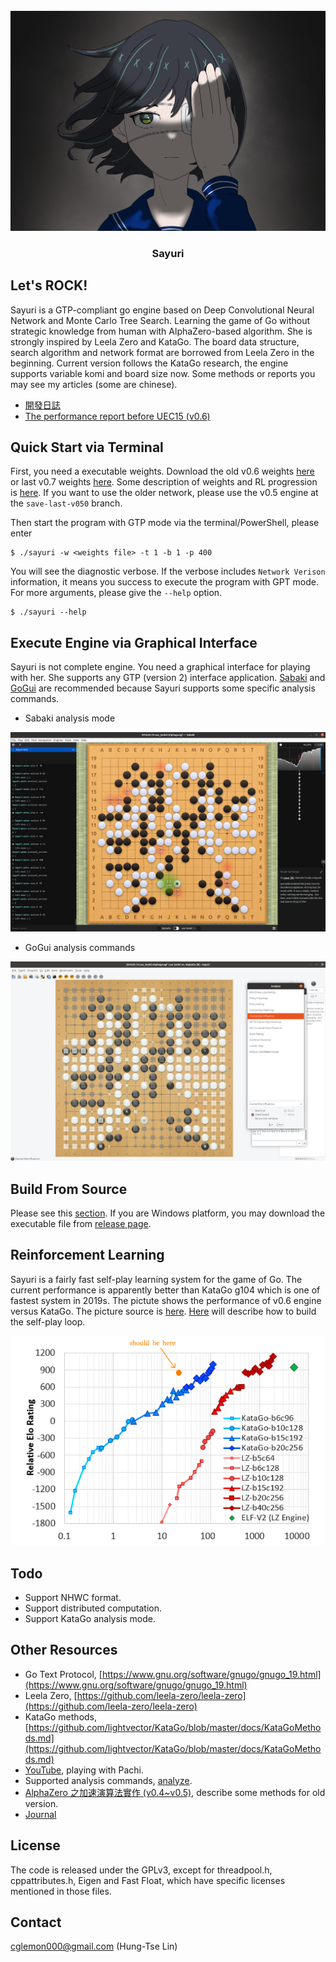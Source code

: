 
<div id="sayuri-art" align="center">
    <br/>
    <img src="./img/sayuri-art.PNG" alt="Sayuri Art" width="768"/>
    <h3>Sayuri</h3>
</div>

## Let's ROCK!

Sayuri is a GTP-compliant go engine based on Deep Convolutional Neural Network and Monte Carlo Tree Search. Learning the game of Go without strategic knowledge from human with AlphaZero-based algorithm. She is strongly inspired by Leela Zero and KataGo. The board data structure, search algorithm and network format are borrowed from Leela Zero in the beginning. Current version follows the KataGo research, the engine supports variable komi and board size now. Some methods or reports you may see my articles (some are chinese).

* [開發日誌](https://hackmd.io/@yrHb-fKBRoyrKDEKdPSDWg/BJgfay0Yc)
* [The performance report before UEC15 (v0.6)](https://drive.google.com/file/d/1ATd_u-E-OnviczsDH8wVL0c3Q1NzUCKW/view?usp=share_link)

## Quick Start via Terminal

First, you need a executable weights. Download the old v0.6 weights [here](https://drive.google.com/drive/folders/1nawHAKHTBKEpLcizaVrK4GVDSIuVqJ-Q?usp=sharing) or last v0.7 weights [here](https://drive.google.com/drive/folders/1_wnDk50g35ekb41Eg3VcoYlSfXt-ngQl). Some description of weights and RL progression is [here](https://hackmd.io/@yrHb-fKBRoyrKDEKdPSDWg/HJew5OFci). If you want to use the older network, please use the v0.5 engine at the ```save-last-v050``` branch.

Then start the program with GTP mode via the terminal/PowerShell, please enter

    $ ./sayuri -w <weights file> -t 1 -b 1 -p 400

You will see the diagnostic verbose. If the verbose includes ```Network Verison``` information, it means you success to execute the program with GPT mode. For more arguments, please give the ```--help``` option.

    $ ./sayuri --help

## Execute Engine via Graphical Interface

Sayuri is not complete engine. You need a graphical interface for playing with her. She supports any GTP (version 2) interface application. [Sabaki](https://sabaki.yichuanshen.de/) and [GoGui](https://github.com/Remi-Coulom/gogui) are recommended because Sayuri supports some specific analysis commands. 

* Sabaki analysis mode

![sabaki-sample01](./img/sabaki-sample01.png)

* GoGui analysis commands

![gogui-sample01](./img/gogui-sample01.png)

## Build From Source

Please see this [section](./docs/COMPILE.md). If you are Windows platform, you may download the executable file from [release page](https://github.com/CGLemon/Sayuri/releases).

## Reinforcement Learning

Sayuri is a fairly fast self-play learning system for the game of Go. The current performance is apparently better than KataGo g104 which is one of fastest system in 2019s. The pictute shows the performance of v0.6 engine versus KataGo. The picture source is [here](https://arxiv.org/abs/1902.10565). [Here](./bash/README.md) will describe how to build the self-play loop.

![vs-kata](./img/katavslz-sayuri.png)

## Todo

* Support NHWC format.
* Support distributed computation.
* Support KataGo analysis mode.

## Other Resources

* Go Text Protocol, [https://www.gnu.org/software/gnugo/gnugo_19.html](https://www.gnu.org/software/gnugo/gnugo_19.html)
* Leela Zero, [https://github.com/leela-zero/leela-zero](https://github.com/leela-zero/leela-zero)
* KataGo methods, [https://github.com/lightvector/KataGo/blob/master/docs/KataGoMethods.md](https://github.com/lightvector/KataGo/blob/master/docs/KataGoMethods.md)
* [YouTube](https://www.youtube.com/watch?v=82UclNrXGxg), playing with Pachi.
* Supported analysis commands, [analyze](./docs/ANALYZE.md).
* [AlphaZero 之加速演算法實作 (v0.4~v0.5)](https://hackmd.io/@yrHb-fKBRoyrKDEKdPSDWg/HJI9_p70i), describe some methods for old version.
* [Journal](./docs/JOURNAL.md)

## License

The code is released under the GPLv3, except for threadpool.h, cppattributes.h, Eigen and Fast Float, which have specific licenses mentioned in those files.

## Contact

cglemon000@gmail.com (Hung-Tse Lin)
